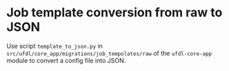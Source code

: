 # Job template conversion from raw to JSON

Use script `template_to_json.py` in `src/ufdl/core_app/migrations/job_tempolates/raw`
of the `ufdl-core-app` module to convert a config file into JSON.
